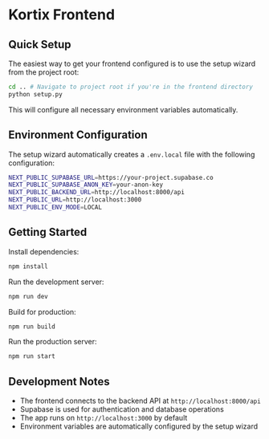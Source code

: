 # Kortix Frontend

## Quick Setup

The easiest way to get your frontend configured is to use the setup wizard from the project root:

```bash
cd .. # Navigate to project root if you're in the frontend directory
python setup.py
```

This will configure all necessary environment variables automatically.

## Environment Configuration

The setup wizard automatically creates a `.env.local` file with the following configuration:

```sh
NEXT_PUBLIC_SUPABASE_URL=https://your-project.supabase.co
NEXT_PUBLIC_SUPABASE_ANON_KEY=your-anon-key
NEXT_PUBLIC_BACKEND_URL=http://localhost:8000/api
NEXT_PUBLIC_URL=http://localhost:3000
NEXT_PUBLIC_ENV_MODE=LOCAL
```

## Getting Started

Install dependencies:

```bash
npm install
```

Run the development server:

```bash
npm run dev
```

Build for production:

```bash
npm run build
```

Run the production server:

```bash
npm run start
```

## Development Notes

- The frontend connects to the backend API at `http://localhost:8000/api`
- Supabase is used for authentication and database operations
- The app runs on `http://localhost:3000` by default
- Environment variables are automatically configured by the setup wizard
